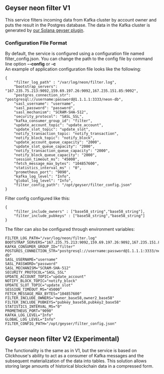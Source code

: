## Geyser neon filter V1
This service filters incoming data from Kafka cluster by account owner and puts the result in the Postgres database. The data in the Kafka cluster is generated by [our Solana geyser plugin](https://github.com/neonlabsorg/geyser-neon-plugin).

### Configuration File Format
By default, the service is configured using a configuration file named filter_config.json.
You can change the path to the config file by command line option **--config** or **-c**
\
An example of application configuration file looks like the following:
```
{
    "filter_log_path" : "/var/log/neon/filter.log",
    "bootstrap_servers": "167.235.75.213:9092,159.69.197.26:9092,167.235.151.85:9092",
    "postgres_connection_str": "postgresql://username:password@1.1.1.1:3333/neon-db",
    "sasl_username": "username",
    "sasl_password": "password",
    "sasl_mechanism": "SCRAM-SHA-512",
    "security_protocol": "SASL_SSL",
    "kafka_consumer_group_id": "filter",
    "update_account_topic": "update_account",
    "update_slot_topic": "update_slot",
    "notify_transaction_topic: "notify_transaction",
    "notify_block_topic": "notify_block",
    "update_account_queue_capacity": "2000",
    "update_slot_queue_capacity": "2000",
    "notify_transaction_queue_capacity": "2000",
    "notify_block_queue_capacity": "2000",
    "session_timeout_ms": "45000",
    "fetch_message_max_bytes": "104857600",
    "statistics_interval_ms" : "0",
    "prometheus_port": "9090",
    "kafka_log_level": "Info",
    "global_log_level": "Info",
    "filter_config_path": "/opt/geyser/filter_config.json"
}
```
Filter config configured like this:
```
{
    "filter_include_owners" : ["base58_string","base58_string"],
    "filter_include_pubkeys" : ["base58_string","base58_string"]
}
```
The filter can also be configured through environment variables:

```
FILTER_LOG_PATH="/var/log/neon/filter.log"
BOOTSTRAP_SERVERS="167.235.75.213:9092,159.69.197.26:9092,167.235.151.85:9092"
KAFKA_CONSUMER_GROUP_ID="filter"
POSTGRES_CONNECTION_STR="postgresql://username:password@1.1.1.1:3333/neon-db"
SASL_USERNAME="username"
SASL_PASSWORD="password"
SASL_MECHANISM="SCRAM-SHA-512"
SECURITY_PROTOCOL="SASL_SSL"
UPDATE_ACCOUNT_TOPIC="update_account"
NOTIFY_BLOCK_TOPIC="notify_block"
UPDATE_SLOT_TOPIC="update_slot"
SESSION_TIMEOUT_MS="45000"
FETCH_MESSAGE_MAX_BYTES="104857600"
FILTER_INCLUDE_OWNERS="owner_base58,owner2_base58"
FILTER_INCLUDE_PUBKEYS="pubkey_base58,pubkey2_base58"
STATISTICS_INTERVAL_MS="0"
PROMETHEUS_PORT="9090"
KAFKA_LOG_LEVEL="Info"
GLOBAL_LOG_LEVEL="Info"
FILTER_CONFIG_PATH="/opt/geyser/filter_config.json"
```

## Geyser neon filter V2 (Experimental)
The functionality is the same as in V1, but the service is based on Clickhouse's ability to act as a consumer of Kafka messages and the subsequent materialization of the data into tables. This solution allows storing large amounts of historical blockchain data in a compressed form.
